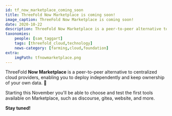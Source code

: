 ```yaml
---
id: tf_now_marketplace_coming_soon
title: ThreeFold Now Marketplace is coming soon!
image_caption: ThreeFold Now Marketplace is coming soon!
date: 2020-10-22
description: ThreeFold Now Marketplace is a peer-to-peer alternative to centralized cloud providers, enabling you to deploy independently and keep ownership of your own data. 🙌 Read more within.
taxonomies:
    people: [sam_taggart]
    tags: [threefold_cloud,technology]
    news-category: [farming,cloud,foundation]
extra:
    imgPath: tfnowmarketplace.png
---
```


ThreeFold **Now Marketplace** is a peer-to-peer alternative to centralized cloud providers, enabling you to deploy independently and keep ownership of your own data. 🙌

Starting this November you'll be able to choose and test the first tools available on Marketplace, such as discourse, gitea, website, and more.

**Stay tuned!**
